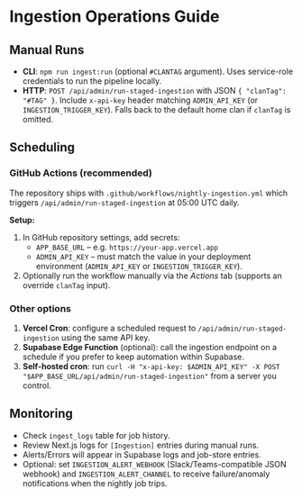 # Ingestion Operations Guide

## Manual Runs

- **CLI**: `npm run ingest:run` (optional `#CLANTAG` argument). Uses service-role credentials to run the pipeline locally.
- **HTTP**: `POST /api/admin/run-staged-ingestion` with JSON `{ "clanTag": "#TAG" }`. Include `x-api-key` header matching `ADMIN_API_KEY` (or `INGESTION_TRIGGER_KEY`). Falls back to the default home clan if `clanTag` is omitted.

## Scheduling

### GitHub Actions (recommended)

The repository ships with `.github/workflows/nightly-ingestion.yml` which triggers `/api/admin/run-staged-ingestion` at 05:00 UTC daily.

**Setup:**

1. In GitHub repository settings, add secrets:
   - `APP_BASE_URL` – e.g. `https://your-app.vercel.app`
   - `ADMIN_API_KEY` – must match the value in your deployment environment (`ADMIN_API_KEY` or `INGESTION_TRIGGER_KEY`).
2. Optionally run the workflow manually via the *Actions* tab (supports an override `clanTag` input).

### Other options

1. **Vercel Cron**: configure a scheduled request to `/api/admin/run-staged-ingestion` using the same API key.
2. **Supabase Edge Function** (optional): call the ingestion endpoint on a schedule if you prefer to keep automation within Supabase.
3. **Self-hosted cron**: run `curl -H "x-api-key: $ADMIN_API_KEY" -X POST "$APP_BASE_URL/api/admin/run-staged-ingestion"` from a server you control.

## Monitoring

- Check `ingest_logs` table for job history.
- Review Next.js logs for `[Ingestion]` entries during manual runs.
- Alerts/Errors will appear in Supabase logs and job-store entries.
- Optional: set `INGESTION_ALERT_WEBHOOK` (Slack/Teams-compatible JSON webhook) and `INGESTION_ALERT_CHANNEL` to receive failure/anomaly notifications when the nightly job trips.
